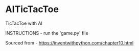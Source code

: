 # AITicTacToe
TicTacToe with AI 

INSTRUCTIONS - 
run the 'game.py' file

Sourced from  - https://inventwithpython.com/chapter10.html
